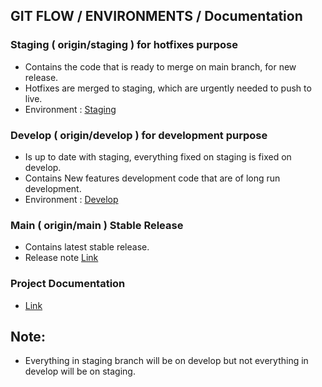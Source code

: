 ## GIT FLOW / ENVIRONMENTS / Documentation

### Staging ( origin/staging ) for hotfixes purpose
- Contains the code that is ready to merge on main branch, for new release.
- Hotfixes are merged to staging, which are urgently needed to push to live.
- Environment : [Staging](https://saas.cyberarrowgrcqa.io/)

### Develop ( origin/develop ) for development purpose
- Is up to date with staging, everything fixed on staging is fixed on develop.
- Contains New features development code that are of long run development. 
- Environment : [Develop](https://cyberarrowgrcdev.io/)

### Main ( origin/main ) Stable Release
- Contains latest stable release.
- Release note [Link](https://github.com/cyberarrow-io/grc-multi-tenancy/blob/staging/ReleaseNotes.md)
	
### Project Documentation
- [Link](https://cyberarrow.atlassian.net/wiki/spaces/GRC/pages/1638520/1.+What+is+GRC+and+why+is+it+important)

## Note:
- Everything in staging branch will be on develop but not everything in develop will be on staging.